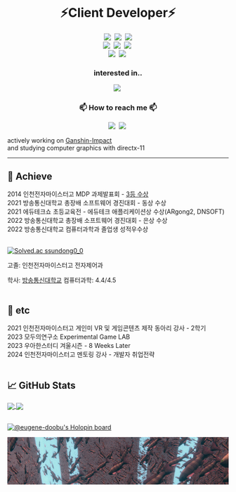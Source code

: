 <h1 align="center">⚡Client Developer⚡</h1>
<p align="center">
  <img src="https://img.shields.io/badge/CSharp-239120?style=flat-square&logo=c-sharp&logoColor=white"/></a>&nbsp 
  <img src="https://img.shields.io/badge/C++-00599C?style=flat-square&logo=C%2B%2B&&logoColor=white"/></a>&nbsp 
  <img src ="https://img.shields.io/badge/Python-3776AB?logo=Python&logoColor=white"/>
  <br>
  <img src="https://img.shields.io/badge/Unity-000000?style=flat-square&logo=unity&logoColor=white"/></a>&nbsp 
  <img src="https://img.shields.io/badge/Unreal-0E1128?style=flat-square&logo=unrealengine&logoColor=white"/></a>&nbsp 
  <img src="https://img.shields.io/badge/-DirectX3D11-white"/></a>&nbsp 
  <br>
  <img src="https://img.shields.io/badge/Azure Cloud-0078D4?style=flat-square&logo=MicrosoftAzure&logoColor=white"/></a>&nbsp 
  <img src="https://img.shields.io/badge/-Protobuf-lightgrey"/></a>&nbsp 
  <br>
</p>

<h3 align="center">interested in..</h3>
<p align="center">
  <img src="https://img.shields.io/badge/CUDA-76B900?style=flat-square&logo=NVIDIA&logoColor=white"/></a>&nbsp 
  <br>
</p>

<h3 align="center"> 📫 How to reach me 📫 </h3>
<p align="center">
  <a href="https://velog.io/@eugene-doobu"><img src="https://img.shields.io/badge/Tech%20Blog-11B48A?style=flat-square&logo=Vimeo&logoColor=white&link=https://velog.io/@eugene-doobu"/></a>&nbsp
  <a href="https://www.youtube.com/channel/UCsvrVhm_WRjNVOtoRrk0-hA/"><img src="https://img.shields.io/badge/YouTube-FF0000?style=flat-square&logo=YouTube&logoColor=white&link=https://www.youtube.com/channel/UCsvrVhm_WRjNVOtoRrk0-hA/"/></a>&nbsp
</p>  

actively working on [Ganshin-Impact](https://github.com/eugene-doobu/Ganshin-Impact)<br>
  and studying computer graphics with directx-11
___

## &#x1F6A9; Achieve

2014 인천전자마이스터고 MDP 과제발표회 - [3등 수상](https://doobudubu.tistory.com/169)<br>
2021 방송통신대학교 총장배 소프트웨어 경진대회 - 동상 수상<br>
2021 에듀테크쇼 초등교육전 - 에듀테크 애플리케이션상 수상(ARgong2, DNSOFT)<br>
2022 방송통신대학교 총장배 소프트웨어 경진대회 - 은상 수상<br>
2022 방송통신대학교 컴퓨터과학과 졸업생 성적우수상<br>
<br>

[![Solved.ac ssundong0_0](http://mazassumnida.wtf/api/v2/generate_badge?boj=ssundong0_0)](https://solved.ac/ssundong0_0)

고졸: 인천전자마이스터고 전자제어과

학사: [방송통신대학교](./knou.md) 컴퓨터과학: 4.4/4.5
<br><br>

## &#x1F3E3; etc
2021 인천전자마이스터고 게인미 VR 및 게임콘텐츠 제작 동아리 강사 - 2학기<br>
2023 모두의연구소 Experimental Game LAB<br>
2023 우아한스터디 겨울시즌 - 8 Weeks Later<br>
2024 인천전자마이스터고 멘토링 강사 - 개발자 취업전략<br>
<br>

## &#x1f4c8; GitHub Stats

<a href="https://github.com/eugene-doobu/eugene-doobu">
  <img align="center" height="180" src="https://github-readme-stats.vercel.app/api/top-langs/?username=eugene-doobu&title_color=ffffff&text_color=c9cacc&icon_color=2bbc8a&bg_color=90,2b5876,4e4376&layout=compact" />
</a>

<a href="https://github.com/eugene-doobu/eugene-doobu">
  <img align="center" height="180" src="https://github-readme-stats.vercel.app/api?username=eugene-doobu&show_icons=true&line_height=26&count_private=true&bg_color=90,2b5876,4e4376&title_color=fff&text_color=fff&icon_color=4ca1af"/>
</a>
<br><br>

[![@eugene-doobu's Holopin board](https://holopin.io/api/user/board?user=eugenedoobu)](https://holopin.io/@eugenedoobu)

![boid](boid.PNG)

